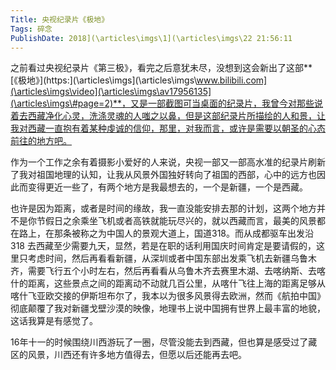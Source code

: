 ```yaml
---
Title: 央视纪录片《极地》 
Tags: 碎念 
PublishDate: 2018](\articles\imgs\1](\articles\imgs\22 21:56:11 
---
```


之前看过央视纪录片《第三极》，看完之后意犹未尽，没想到这会新出了这部**[《极地》](https:](\articles\imgs\](\articles\imgs\www.bilibili.com](\articles\imgs\video](\articles\imgs\av17956135](\articles\imgs\#page=2)**，又是一部截图可当桌面的纪录片，我曾今对那些说着去西藏净化心灵，洗涤灵魂的人嗤之以鼻，但是这部纪录片所描绘的人和景，让我对西藏一直抱有着某种虔诚的信仰，那里，对我而言，或许是需要以朝圣的心态前往的地方吧。

作为一个工作之余有着摄影小爱好的人来说，央视一部又一部高水准的纪录片刷新了我对祖国地理的认知，让我从风景外国独好转向了祖国的西部，心中的远方也因此而变得更近一些了，有两个地方是我最想去的，一个是新疆，一个是西藏。

也许是因为距离，或者是时间的缘故，我一直没能安排去那的计划，这两个地方并不是你节假日之余乘坐飞机或者高铁就能玩尽兴的，就以西藏而言，最美的风景都在路上，在那条被称之为中国人的景观大道上，国道318。而从成都驱车出发沿 318 去西藏至少需要九天，显然，若是在职的话利用国庆时间肯定是要请假的，这里只考虑时间，然后再看看新疆，从深圳或者中国东部出发乘飞机去新疆乌鲁木齐，需要飞行五个小时左右，然后再看看从乌鲁木齐去赛里木湖、去喀纳斯、去喀什的距离，这些景点之间的距离动不动就几百公里，从喀什飞往上海的距离足够从喀什飞亚欧交接的伊斯坦布尔了，我本以为很多风景得去欧洲，然而《航拍中国》彻底颠覆了我对新疆戈壁沙漠的映像，地理书上说中国拥有世界上最丰富的地貌，这话我算是有感觉了。

16年十一的时候围绕川西游玩了一圈，尽管没能去到西藏，但也算是感受过了藏区的风景，川西还有许多地方值得去，但愿以后还能再去吧。
    